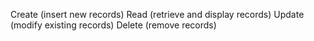 Create (insert new records)
Read (retrieve and display records)
Update (modify existing records)
Delete (remove records)

